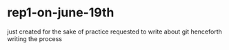 # rep1-on-june-19th
just created for the sake of practice
requested to write about git henceforth writing the process 
